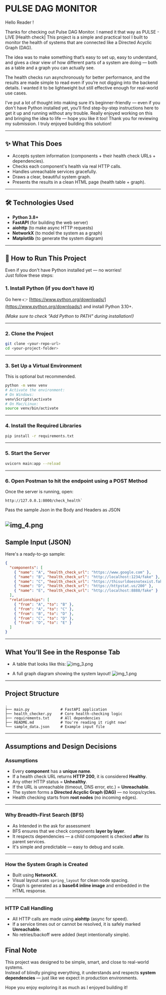 # PULSE DAG MONITOR

Hello Reader !

Thanks for checking out Pulse DAG Monitor.
I named it that way as PULSE - LIVE [Health check]
This project is a simple and practical tool I built to monitor the health of systems that are connected like a Directed Acyclic Graph (DAG).

The idea was to make something that’s easy to set up, easy to understand, and gives a clear view of how different parts of a system are doing — both as a table and a graph you can actually see.

The health checks run asynchronously for better performance, and the results are made simple to read even if you’re not digging into the backend details. I wanted it to be lightweight but still effective enough for real-world use cases.

I’ve put a lot of thought into making sure it’s beginner-friendly — even if you don't have Python installed yet, you’ll find step-by-step instructions here to get it up and running without any trouble.
Really enjoyed working on this and bringing the idea to life — hope you like it too!
Thank you for reviewing my submission. I truly enjoyed building this solution!


---

## ✨ What This Does

- Accepts system information (components + their health check URLs + dependencies).
- Checks each component's health via real HTTP calls.
- Handles unreachable services gracefully.
- Draws a clear, beautiful system graph.
- Presents the results in a clean HTML page (health table + graph).

---

## 🛠️ Technologies Used

- **Python 3.8+**
- **FastAPI** (for building the web server)
- **aiohttp** (to make async HTTP requests)
- **NetworkX** (to model the system as a graph)
- **Matplotlib** (to generate the system diagram)

---

## 🚀 How to Run This Project

Even if you don't have Python installed yet — no worries!  
Just follow these steps:

### 1. Install Python (if you don’t have it)

Go here 👉 [https://www.python.org/downloads/](https://www.python.org/downloads/) and install Python 3.10+.

*(Make sure to check "Add Python to PATH" during installation!)*

---

### 2. Clone the Project

```bash
git clone <your-repo-url>
cd <your-project-folder>
```

---

### 3. Set Up a Virtual Environment

This is optional but recommended.

```bash
python -m venv venv
# Activate the environment:
# On Windows:
venv\Scripts\activate
# On Mac/Linux:
source venv/bin/activate
```

---

### 4. Install the Required Libraries

```bash
pip install -r requirements.txt
```

---

### 5. Start the Server

```bash
uvicorn main:app --reload
```

---

### 6. Open Postman to hit the endpoint using a POST Method

Once the server is running, open:

```
http://127.0.0.1:8000/check_health`
```

Pass the sample Json in the Body and Headers as JSON

![img_4.png](img_4.png)
---

## Sample Input (JSON)

Here's a ready-to-go sample:

```json
{
  "components": [
    { "name": "A", "health_check_url": "https://www.google.com" },
    { "name": "B", "health_check_url": "http://localhost:1234/fake" },
    { "name": "C", "health_check_url": "https://thisurldoesnotexist.fake" },
    { "name": "D", "health_check_url": "https://httpstat.us/200" },
    { "name": "E", "health_check_url": "http://localhost:8888/fake" }
  ],
  "relationships": [
    { "from": "A", "to": "B" },
    { "from": "A", "to": "C" },
    { "from": "B", "to": "D" },
    { "from": "C", "to": "D" },
    { "from": "D", "to": "E" }
  ]
}
```

---

##  What You’ll See in the Response Tab

- A table that looks like this:
![img_3.png](img_3.png)

- A full graph diagram showing the system layout!
![img_1.png](img_1.png)
---

## Project Structure

```
.
├── main.py              # FastAPI application
├── health_checker.py    # Core health-checking logic
├── requirements.txt     # All dependencies
├── README.md            # You're reading it right now!
└── sample_data.json     # Example input file
```

---

## Assumptions and Design Decisions

### Assumptions

- Every **component** has a **unique name**.
- If a health check URL returns **HTTP 200**, it is considered **Healthy**.
- Any other HTTP status = **Unhealthy**.
- If the URL is unreachable (timeout, DNS error, etc.) = **Unreachable**.
- The system forms a **Directed Acyclic Graph (DAG)** — no loops/cycles.
- Health checking starts from **root nodes** (no incoming edges).

---

### Why Breadth-First Search (BFS)

- As Intended in the ask for assessment 
- BFS ensures that we check components **layer by layer**.
- It respects dependencies — a child component is checked **after** its parent services.
- It's simple and predictable — easy to debug and scale.

---

### How the System Graph is Created

- Built using **NetworkX**.
- Visual layout uses `spring_layout` for clean node spacing.
- Graph is generated as a **base64 inline image** and embedded in the HTML response.

---

###  HTTP Call Handling

- All HTTP calls are made using **aiohttp** (async for speed).
- If a service times out or cannot be resolved, it is safely marked **Unreachable**.
- No retries/backoff were added (kept intentionally simple).


##  Final Note

This project was designed to be simple, smart, and close to real-world systems.  
Instead of blindly pinging everything, it understands and respects **system dependencies** — just like we expect in production environments.

Hope you enjoy exploring it as much as I enjoyed building it! 
